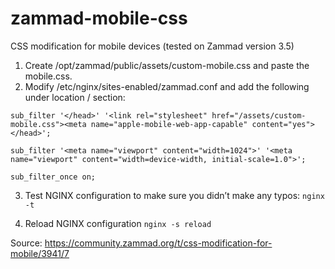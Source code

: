# zammad-mobile-css
CSS modification for mobile devices (tested on Zammad version 3.5)

1. Create /opt/zammad/public/assets/custom-mobile.css and paste the mobile.css.
2. Modify /etc/nginx/sites-enabled/zammad.conf and add the following under location / section:

``sub_filter '</head>' '<link rel="stylesheet" href="/assets/custom-mobile.css"><meta name="apple-mobile-web-app-capable" content="yes"></head>';``

``sub_filter '<meta name="viewport" content="width=1024">' '<meta name="viewport" content="width=device-width, initial-scale=1.0">';``

``sub_filter_once on;``

3. Test NGINX configuration to make sure you didn’t make any typos:
``nginx -t``

4. Reload NGINX configuration
``nginx -s reload``

Source: https://community.zammad.org/t/css-modification-for-mobile/3941/7
